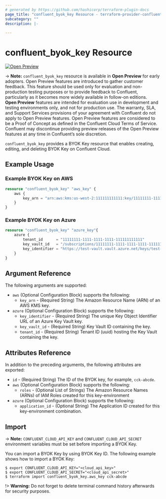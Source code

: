 ```yaml
---
# generated by https://github.com/hashicorp/terraform-plugin-docs
page_title: "confluent_byok_key Resource - terraform-provider-confluent"
subcategory: ""
description: |-
  
---
```


# confluent_byok_key Resource

[![Open Preview](https://img.shields.io/badge/Lifecycle%20Stage-Open%20Preview-%2300afba)](https://docs.confluent.io/cloud/current/api.html#section/Versioning/API-Lifecycle-Policy)

-> **Note:** `confluent_byok_key` resource is available in **Open Preview** for early adopters. Open Preview features are introduced to gather customer feedback. This feature should be used only for evaluation and non-production testing purposes or to provide feedback to Confluent, particularly as it becomes more widely available in follow-on editions.  
**Open Preview** features are intended for evaluation use in development and testing environments only, and not for production use. The warranty, SLA, and Support Services provisions of your agreement with Confluent do not apply to Open Preview features. Open Preview features are considered to be a Proof of Concept as defined in the Confluent Cloud Terms of Service. Confluent may discontinue providing preview releases of the Open Preview features at any time in Confluent’s sole discretion.

`confluent_byok_key` provides a BYOK Key resource that enables creating, editing, and deleting BYOK Key on Confluent Cloud.

## Example Usage

### Example BYOK Key on AWS

```terraform
resource "confluent_byok_key" "aws_key" {
 	aws {
 		key_arn = "arn:aws:kms:us-west-2:111111111111:key/11111111-1111-1111-1111-111111111111""
 	}
}
```

### Example BYOK Key on Azure

```terraform
resource "confluent_byok_key" "azure_key"{
 	azure {
 		tenant_id      = "11111111-1111-1111-1111-111111111111"
 		key_vault_id   = "/subscriptions/11111111-1111-1111-1111-111111111111/resourceGroups/test-vault/providers/Microsoft.KeyVault/vaults/test-vault"
 		key_identifier = "https://test-vault.vault.azure.net/keys/test-key"
 	}
}
```

<!-- schema generated by tfplugindocs -->
## Argument Reference

The following arguments are supported:

- `aws` (Optional Configuration Block) supports the following:
    - `key_arn` - (Required String) The Amazon Resource Name (ARN) of an AWS KMS key.
- `azure` (Optional Configuration Block) supports the following:
    - `key_identifier` - (Required String) The unique Key Object Identifier URL of an Azure Key Vault key.
    - `key_vault_id` - (Required String) Key Vault ID containing the key.
    - `tenant_id` - (Required String) Tenant ID (uuid) hosting the Key Vault containing the key.


## Attributes Reference

In addition to the preceding arguments, the following attributes are exported:

- `id` - (Required String) The ID of the BYOK key, for example, `cck-abcde`.
- `aws` (Optional Configuration Block) supports the following:
    - `roles` - (Optional List of Strings) The Amazon Resource Names (ARNs) of IAM Roles created for this key-environment
- `azure` (Optional Configuration Block) supports the following:
    - `application_id` - (Optional String) The Application ID created for this key-environment combination.

## Import

-> **Note:** `CONFLUENT_CLOUD_API_KEY` and `CONFLUENT_CLOUD_API_SECRET` environment variables must be set before importing a BYOK Key.

You can import a BYOK Key by using BYOK Key ID. The following example shows how to import a BYOK Key:

```shell
$ export CONFLUENT_CLOUD_API_KEY="<cloud_api_key>"
$ export CONFLUENT_CLOUD_API_SECRET="<cloud_api_secret>"
$ terraform import confluent_byok_key.aws_key cck-abcde
```

!> **Warning:** Do not forget to delete terminal command history afterwards for security purposes.
